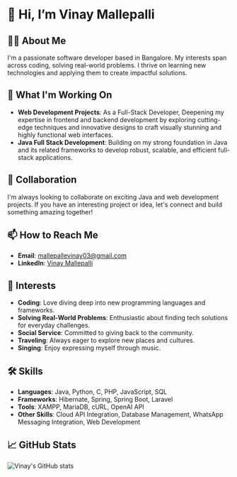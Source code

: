 # 👋 Hi, I’m Vinay Mallepalli

## 👨‍💻 About Me
I'm a passionate software developer based in Bangalore. 
My interests span across coding, solving real-world problems.
I thrive on learning new technologies and applying them to create impactful solutions.

## 🚀 What I'm Working On
- **Web Development Projects**: As a Full-Stack Developer, Deepening my expertise in frontend and backend development by exploring cutting-edge techniques and innovative designs to craft visually stunning and highly functional web interfaces.
- **Java Full Stack Development**: Building on my strong foundation in Java and its related frameworks to develop robust, scalable, and efficient full-stack applications.


## 💼 Collaboration
I'm always looking to collaborate on exciting Java and web development projects. If you have an interesting project or idea, let's connect and build something amazing together!

## 📫 How to Reach Me
- **Email**: [mallepallevinay03@gmail.com](mailto:mallepallevinay03@gmail.com)
- **LinkedIn**: [Vinay Mallepalli](https://www.linkedin.com/in/vinay-mallepalli/)


## 🌟 Interests
- **Coding**: Love diving deep into new programming languages and frameworks.
- **Solving Real-World Problems**: Enthusiastic about finding tech solutions for everyday challenges.
- **Social Service**: Committed to giving back to the community.
- **Traveling**: Always eager to explore new places and cultures.
- **Singing**: Enjoy expressing myself through music.

## 🛠️ Skills
- **Languages**: Java, Python, C, PHP, JavaScript, SQL
- **Frameworks**: Hibernate, Spring, Spring Boot, Laravel
- **Tools**: XAMPP, MariaDB, cURL, OpenAI API
- **Other Skills**: Cloud API Integration, Database Management, WhatsApp Messaging Integration, Web Development

## 📈 GitHub Stats
![Vinay's GitHub stats](https://github-readme-stats.vercel.app/api?username=Vinay-Mallepalli&show_icons=true&theme=radical)

<!---
Vinay-Mallepalli/Vinay-Mallepalli is a ✨ special ✨ repository because its `README.md` (this file) appears on your GitHub profile.
You can click the Preview link to take a look at your changes.
--->
